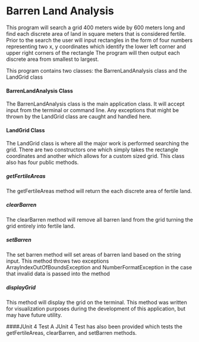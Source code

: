 # Barren Land Analysis

This program will search a grid 400 meters wide by 600 meters long and find each
discrete area of land in square meters that is considered fertile.  Prior to the search
the user will input rectangles in the form of four numbers representing two x, y 
coordinates which identify the lower left corner and upper right corners of the rectangle
The program will then output each discrete area from smallest to largest.
 
This program contains two classes: the BarrenLandAnalysis class and the LandGrid class

#### BarrenLandAnalysis Class
The BarrenLandAnalysis class is the main application class.  It will accept input from the
terminal or command line.  Any exceptions that might be thrown by the LandGrid class 
are caught and handled here.

#### LandGrid Class
The LandGrid class is where all the major work is performed searching the grid.
There are two constructors one which simply takes the rectangle coordinates and another which
allows for a custom sized grid.  This class also has four public methods.

##### getFertileAreas
The getFertileAreas method will return the each discrete area of fertile land.

##### clearBarren
The clearBarren method will remove all barren land from the grid turning the grid
entirely into fertile land.

##### setBarren
The set barren method will set areas of barren land based on the string input.
This method throws two exceptions ArrayIndexOutOfBoundsException and NumberFormatException
in the case that invalid data is passed into the method

##### displayGrid
This method will display the grid on the terminal.  This method was written for visualization
purposes during the development of this application, but may have future utility.

####JUnit 4 Test
A JUnit 4 Test has also been provided which tests the getFertileAreas, clearBarren, and
setBarren methods.
